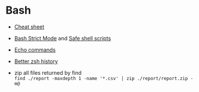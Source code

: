 # Bash

- [Cheat sheet](https://devhints.io/bash)

- [Bash Strict Mode](http://redsymbol.net/articles/unofficial-bash-strict-mode) and [Safe shell scripts](https://sipb.mit.edu/doc/safe-shell/#:~:text=set%20%2Do%20pipefail%20causes%20a,command%20in%20a%20pipeline%20errors.)

- [Echo commands](https://linuxhint.com/echo-shell-commands-as-executed-bash/)

- [Better zsh history](https://www.soberkoder.com/better-zsh-history/)

- zip all files returned by find  
`find ./report -maxdepth 1 -name '*.csv' | zip ./report/report.zip -m@`
